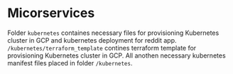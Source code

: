 # Micorservices

Folder `kubernetes` containes necessary files for provisioning Kubernetes cluster in GCP and kubernetes deployment for reddit app. 
`/kubernetes/terraform_template` contines terraform template for provisioning Kubernetes cluster in GCP.
All anothen  necessary kubernetes manifest files placed in folder `/kubernetes`.
